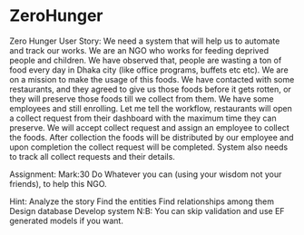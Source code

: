 # ZeroHunger
Zero Hunger
User Story: We need a system that will help us to automate and track our works. We are an NGO who works for feeding deprived people and children. We have observed that, people are wasting a ton of food every day in Dhaka city (like office programs, buffets etc etc). We are on a mission to make the usage of this foods. We have contacted with some restaurants, and they agreed to give us those foods before it gets rotten, or they will preserve those foods till we collect from them. We have some employees and still enrolling. Let me tell the workflow, 
restaurants will open a collect request from their dashboard with the maximum time they can preserve.
We will accept collect request and assign an employee to collect the foods.
After collection the foods will be distributed by our employee and upon completion the collect request will be completed.
System also needs to track all collect requests and their details.

Assignment:										           Mark:30
Do Whatever you can (using your wisdom not your friends), to help this NGO.



Hint:
Analyze the story
Find the entities
Find relationships among them
Design database
Develop system
N:B: You can skip validation and use EF generated models if you want.
